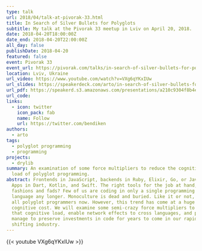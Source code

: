 ```yaml
---
type: talk
url: 2018/04/talk-at-pivorak-33.html
title: In Search of Silver Bullets for Polyglots
subtitle: My talk at the Pivorak 33 meetup in Lviv on April 20, 2018.
date: 2018-04-20T18:00:00Z
date_end: 2018-04-20T22:00:00Z
all_day: false
publishDate: 2018-04-20
featured: false
event: Pivorak 33
event_url: https://pivorak.com/talks/in-search-of-silver-bullets-for-polyglots
location: Lviv, Ukraine
url_video: https://www.youtube.com/watch?v=VXg6qYKxIUw
url_slides: https://speakerdeck.com/arto/in-search-of-silver-bullets-for-polyglots-at-pivorak-33
url_pdf: https://speakerd.s3.amazonaws.com/presentations/a210c9304f8b4e9ca85620c67b7bea4c/Silver_Bullets_for_Polyglots_at_Pivorak_33.pdf
url_code:
links:
  - icon: twitter
    icon_pack: fab
    name: Follow
    url: https://twitter.com/bendiken
authors:
  - arto
tags:
  - polyglot programming
  - programming
projects:
  - drylib
summary: An examination of some force multipliers to reduce the cognitive
  load of polyglot programming.
abstract: Frontends in JavaScript, backends in Ruby, Elixir, Go, or Java.
  Apps in Dart, Kotlin, and Swift. The right tools for the job at hand, or
  fashions and fads? Few of us are coding in only a single programming
  language any longer. Monoculture is dead and buried. Like it or not, we are
  all polyglot programmers now. However, this trend has come at a huge
  cognitive cost. We will examine some semi-crazy force multipliers to reduce
  that cognitive load, enable network effects to cross languages, and perhaps
  manage to preserve investments in code for years to come in our rapidly
  shifting industry.
---
```


{{< youtube VXg6qYKxIUw >}}
